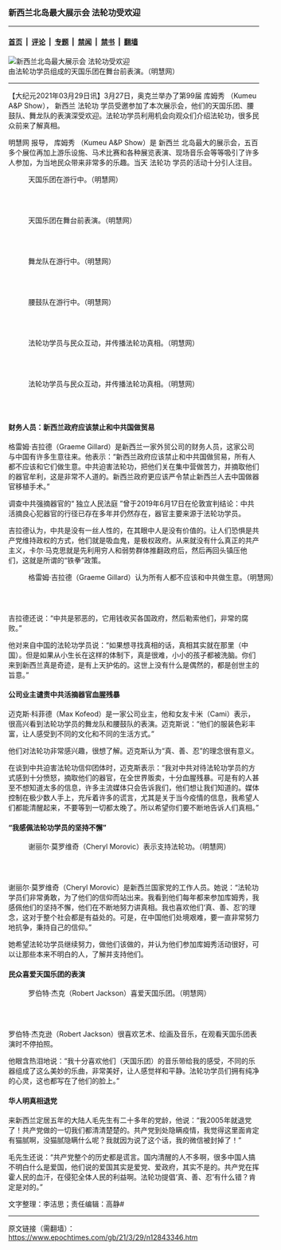 ### 新西兰北岛最大展示会 法轮功受欢迎

---

#### [首页](../../../..?n12843346) &nbsp;|&nbsp; [评论](../../../../../epoch-comment?n12843346) &nbsp;|&nbsp; [专题](../../../../../epoch-special?n12843346) &nbsp;|&nbsp; [禁闻](../../../../../epoch-news?n12843346) &nbsp;|&nbsp; [禁书](../../../../../books?n12843346) &nbsp;|&nbsp; [翻墙](https://github.com/gfw-breaker/nogfw/blob/master/README.md?n12843346)


<div><img alt="新西兰北岛最大展示会 法轮功受欢迎" class="attachment-djy_600_400 size-djy_600_400 wp-post-image" src="https://i.epochtimes.com/assets/uploads/2021/03/id12843813-2021-3-28-new-zealand-auckland_03-600x400.jpeg"/>
<div class="caption">
 由法轮功学员组成的天国乐团在舞台前表演。（明慧网）
</div></div><hr/><div class="post_content" id="artbody" itemprop="articleBody">
 <!-- article content begin -->
 <p>
  【大纪元2021年03月29日讯】3月27日，奥克兰举办了第99届
  <ok href="https://www.epochtimes.com/gb/tag/%E5%BA%93%E5%A7%86%E7%A7%80.html">
   库姆秀
  </ok>
  （Kumeu A&amp;P Show），
  <ok href="https://www.epochtimes.com/gb/tag/%E6%96%B0%E8%A5%BF%E5%85%B0.html">
   新西兰
  </ok>
  <ok href="https://www.epochtimes.com/gb/tag/%E6%B3%95%E8%BD%AE%E5%8A%9F.html">
   法轮功
  </ok>
  学员受邀参加了本次展示会，他们的天国乐团、腰鼓队、舞龙队的表演深受欢迎。法轮功学员利用机会向观众们介绍法轮功，很多民众前来了解真相。
 </p>
 <p>
  <ok href="http://big5.minghui.org/">
   明慧网
  </ok>
  报导，
  <ok href="https://www.epochtimes.com/gb/tag/%E5%BA%93%E5%A7%86%E7%A7%80.html">
   库姆秀
  </ok>
  （Kumeu A&amp;P Show）是
  <ok href="https://www.epochtimes.com/gb/tag/%E6%96%B0%E8%A5%BF%E5%85%B0.html">
   新西兰
  </ok>
  北岛最大的展示会，五百多个展位再加上游乐设施、马术比赛和各种展览表演、现场音乐会等等吸引了许多人参加，为当地民众带来非常多的乐趣。当天
  <ok href="https://www.epochtimes.com/gb/tag/%E6%B3%95%E8%BD%AE%E5%8A%9F.html">
   法轮功
  </ok>
  学员的活动十分引人注目。
 </p>
 <figure aria-describedby="caption-attachment-12843450" class="wp-caption aligncenter" id="attachment_12843450" style="width: 600px">
  <ok href="https://i.epochtimes.com/assets/uploads/2021/03/id12843450-2021-3-28-new-zealand-auckland_01.jpeg" target="_blank">
   <img alt="" class="size-large wp-image-12843450" src="https://i.epochtimes.com/assets/uploads/2021/03/id12843450-2021-3-28-new-zealand-auckland_01-600x450.jpeg"/>
  </ok>
  <br/><figcaption class="wp-caption-text" id="caption-attachment-12843450">
   天国乐团在游行中。（明慧网）
  </figcaption><br/>
 </figure><br/>
 <figure aria-describedby="caption-attachment-12843459" class="wp-caption aligncenter" id="attachment_12843459" style="width: 600px">
  <ok href="https://i.epochtimes.com/assets/uploads/2021/03/id12843459-2021-3-28-new-zealand-auckland_03.jpeg" target="_blank">
   <img alt="" class="size-large wp-image-12843459" src="https://i.epochtimes.com/assets/uploads/2021/03/id12843459-2021-3-28-new-zealand-auckland_03-600x400.jpeg"/>
  </ok>
  <br/><figcaption class="wp-caption-text" id="caption-attachment-12843459">
   天国乐团在舞台前表演。（明慧网）
  </figcaption><br/>
 </figure><br/>
 <figure aria-describedby="caption-attachment-12843477" class="wp-caption aligncenter" id="attachment_12843477" style="width: 600px">
  <ok href="https://i.epochtimes.com/assets/uploads/2021/03/id12843477-2021-3-28-new-zealand-auckland_04.jpeg" target="_blank">
   <img alt="" class="size-large wp-image-12843477" src="https://i.epochtimes.com/assets/uploads/2021/03/id12843477-2021-3-28-new-zealand-auckland_04-600x467.jpeg"/>
  </ok>
  <br/><figcaption class="wp-caption-text" id="caption-attachment-12843477">
   舞龙队在游行中。（明慧网）
  </figcaption><br/>
 </figure><br/>
 <figure aria-describedby="caption-attachment-12843480" class="wp-caption aligncenter" id="attachment_12843480" style="width: 600px">
  <ok href="https://i.epochtimes.com/assets/uploads/2021/03/id12843480-2021-3-28-new-zealand-auckland_05.jpeg" target="_blank">
   <img alt="" class="size-large wp-image-12843480" src="https://i.epochtimes.com/assets/uploads/2021/03/id12843480-2021-3-28-new-zealand-auckland_05-600x422.jpeg"/>
  </ok>
  <br/><figcaption class="wp-caption-text" id="caption-attachment-12843480">
   腰鼓队在游行中。（明慧网）
  </figcaption><br/>
 </figure><br/>
 <figure aria-describedby="caption-attachment-12843495" class="wp-caption aligncenter" id="attachment_12843495" style="width: 600px">
  <ok href="https://i.epochtimes.com/assets/uploads/2021/03/id12843495-2021-3-28-new-zealand-auckland_07.jpeg" target="_blank">
   <img alt="" class="size-large wp-image-12843495" src="https://i.epochtimes.com/assets/uploads/2021/03/id12843495-2021-3-28-new-zealand-auckland_07-600x435.jpeg"/>
  </ok>
  <br/><figcaption class="wp-caption-text" id="caption-attachment-12843495">
   法轮功学员与民众互动，并传播法轮功真相。（明慧网）
  </figcaption><br/>
 </figure><br/>
 <figure aria-describedby="caption-attachment-12843497" class="wp-caption aligncenter" id="attachment_12843497" style="width: 600px">
  <ok href="https://i.epochtimes.com/assets/uploads/2021/03/id12843497-2021-3-28-new-zealand-auckland_09.jpeg" target="_blank">
   <img alt="" class="size-large wp-image-12843497" src="https://i.epochtimes.com/assets/uploads/2021/03/id12843497-2021-3-28-new-zealand-auckland_09-600x429.jpeg"/>
  </ok>
  <br/><figcaption class="wp-caption-text" id="caption-attachment-12843497">
   法轮功学员与民众互动，并传播法轮功真相。（明慧网）
  </figcaption><br/>
 </figure><br/>
 <h4>
  <b>
   财务人员：新西兰政府应该禁止和中共国做贸易
  </b>
 </h4>
 <p>
  格雷姆·吉拉德（Graeme Gillard）是新西兰一家外贸公司的财务人员，这家公司与中国有许多生意往来。他表示：“新西兰政府应该禁止和中共国做贸易，所有人都不应该和它们做生意。中共迫害法轮功，把他们关在集中营做苦力，并摘取他们的器官牟利，这是非常不人道的。新西兰政府更应该严令禁止新西兰人去中国做器官移植手术。”
 </p>
 <p>
  调查中共强摘器官的“
  <ok href="https://chinatribunal.com/">
   独立人民法庭
  </ok>
  ”曾于2019年6月17日在伦敦宣判结论：中共活摘良心犯器官的行径已存在多年并仍然存在，器官主要来源于法轮功学员。
 </p>
 <p>
  吉拉德认为，中共是没有一丝人性的，在其眼中人是没有价值的。让人们恐惧是共产党维持政权的方式，他们就是吸血鬼，是极权政府。从来就没有什么真正的共产主义，卡尔·马克思就是先利用穷人和弱势群体推翻政府后，然后再回头镇压他们，这就是所谓的“铁拳”政策。
 </p>
 <figure aria-describedby="caption-attachment-12843602" class="wp-caption aligncenter" id="attachment_12843602" style="width: 600px">
  <ok href="https://i.epochtimes.com/assets/uploads/2021/03/id12843602-2021-3-28-new-zealand-auckland_11.jpeg" target="_blank">
   <img alt="" class="size-large wp-image-12843602" src="https://i.epochtimes.com/assets/uploads/2021/03/id12843602-2021-3-28-new-zealand-auckland_11-600x495.jpeg"/>
  </ok>
  <br/><figcaption class="wp-caption-text" id="caption-attachment-12843602">
   格雷姆·吉拉德（Graeme Gillard）认为所有人都不应该和中共做生意。（明慧网）
  </figcaption><br/>
 </figure><br/>
 <p>
  吉拉德还说：“中共是邪恶的，它用钱收买各国政府，然后勒索他们，非常的腐败。”
 </p>
 <p>
  他对来自中国的法轮功学员说：“如果想寻找真相的话，真相其实就在那里（中国）。但是如果从小生长在这样的体制下，真是很难，小小的孩子都被洗脑。你们来到新西兰真是奇迹，是有上天护佑的。这世上没有什么是偶然的，都是创世主的旨意。”
 </p>
 <h4>
  <b>
   公司业主谴责中共活摘器官血腥残暴
  </b>
 </h4>
 <p>
  迈克斯·科菲德（Max Kofeod）是一家公司业主，他和女友卡米（Cami）表示，很高兴看到法轮功学员的舞龙队和腰鼓队的表演。迈克斯说：“他们的服装色彩丰富，让人感受到不同的文化和不同的生活方式。”
 </p>
 <p>
  他们对法轮功非常感兴趣，很想了解。迈克斯认为“真、善、忍”的理念很有意义。
 </p>
 <p>
  在谈到中共迫害法轮功信仰团体时，迈克斯表示：“我对中共对待法轮功学员的方式感到十分愤怒，摘取他们的器官，在全世界贩卖，十分血腥残暴。可是有的人甚至不想知道太多的信息，许多主流媒体只会告诉我们，他们想让我们知道的。媒体控制在极少数人手上，充斥着许多的谎言，尤其是关于当今疫情的信息，我希望人们都能清醒起来，不要等到一切都太晚了。所以希望你们要不断地告诉人们真相。”
 </p>
 <h4>
  <b>
   “我感佩法轮功学员的坚持不懈”
  </b>
 </h4>
 <figure aria-describedby="caption-attachment-12843526" class="wp-caption aligncenter" id="attachment_12843526" style="width: 600px">
  <ok href="https://i.epochtimes.com/assets/uploads/2021/03/id12843526-2021-3-28-new-zealand-auckland_10.jpeg" target="_blank">
   <img alt="" class="size-large wp-image-12843526" src="https://i.epochtimes.com/assets/uploads/2021/03/id12843526-2021-3-28-new-zealand-auckland_10-600x656.jpeg"/>
  </ok>
  <br/><figcaption class="wp-caption-text" id="caption-attachment-12843526">
   谢丽尔·莫罗维奇（Cheryl Morovic）表示支持法轮功。（明慧网）
  </figcaption><br/>
 </figure><br/>
 <p>
  谢丽尔·莫罗维奇（Cheryl Morovic）是新西兰国家党的工作人员。她说：“法轮功学员们非常勇敢，为了他们的信仰而站出来。我看到他们每年都来参加库姆秀，我感佩他们的坚持不懈，他们在不断地努力讲真相。我也喜欢他们‘真、善、忍’的理念，这对于整个社会都是有益处的。可是，在中国他们处境艰难，要一直非常努力地抗争，秉持自己的信仰。”
 </p>
 <p>
  她希望法轮功学员继续努力，做他们该做的，并认为他们参加库姆秀活动很好，可以让那些本来不明白的人，了解并支持他们。
 </p>
 <h4>
  <b>
   民众喜爱天国乐团的表演
  </b>
 </h4>
 <figure aria-describedby="caption-attachment-12843612" class="wp-caption aligncenter" id="attachment_12843612" style="width: 600px">
  <ok href="https://i.epochtimes.com/assets/uploads/2021/03/id12843612-2021-3-28-new-zealand-auckland_12.jpeg" target="_blank">
   <img alt="" class="size-large wp-image-12843612" src="https://i.epochtimes.com/assets/uploads/2021/03/id12843612-2021-3-28-new-zealand-auckland_12-600x429.jpeg"/>
  </ok>
  <br/><figcaption class="wp-caption-text" id="caption-attachment-12843612">
   罗伯特·杰克（Robert Jackson）喜爱天国乐团。（明慧网）
  </figcaption><br/>
 </figure><br/>
 <p>
  罗伯特·杰克逊（Robert Jackson）很喜欢艺术、绘画及音乐，在观看天国乐团表演时不停拍照。
 </p>
 <p>
  他眼含热泪地说：“我十分喜欢他们（天国乐团）的音乐带给我的感受，不同的乐器组成了这么美妙的乐曲，非常美好，让人感觉祥和平静。法轮功学员们拥有纯净的心灵，这也都写在了他们的脸上。”
 </p>
 <h4>
  <b>
   华人明真相退党
  </b>
 </h4>
 <p>
  来新西兰定居五年的大陆人毛先生有二十多年的党龄，他说：“我2005年就退党了！共产党做的一切我们都清清楚楚的。共产党到处隐瞒疫情，我觉得这里面肯定有猫腻啊，没猫腻隐瞒什么呢？我就因为说了这个话，我的微信被封掉了！”
 </p>
 <p>
  毛先生还说：“共产党整个的历史都是谎言。国内清醒的人不多啊，很多中国人搞不明白什么是爱国，他们说的爱国其实是爱党、爱政府，其实不是的。共产党在挥霍人民的血汗，在侵犯全体人民的利益啊。法轮功提倡‘真、善、忍’有什么错？肯定是对的。”
 </p>
 <p>
  文字整理：李洁思；责任编辑：高静#
 </p>
 <!-- article content end -->
 <div id="below_article_ad">
 </div>
</div>


---

原文链接（需翻墙）：https://www.epochtimes.com/gb/21/3/29/n12843346.htm